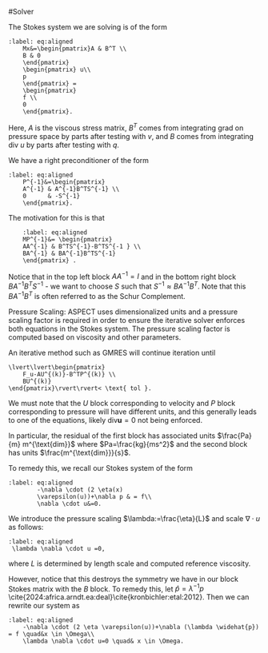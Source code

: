 #Solver

The Stokes system we are solving is of the
form

```{math}
:label: eq:aligned
    Mx&=\begin{pmatrix}A & B^T \\
    B & 0
    \end{pmatrix}
    \begin{pmatrix} u\\
    p
    \end{pmatrix} =
    \begin{pmatrix}
    f \\
    0
    \end{pmatrix}.
```

Here, $A$ is the viscous stress matrix,
$B^T$ comes from integrating 
grad on pressure space by parts after
testing with $v$, and $B$ comes from
integrating div $u$ by parts after testing
with $q$.


We have a right preconditioner of the form
```{math}
:label: eq:aligned
    P^{-1}&=\begin{pmatrix}
    A^{-1} & A^{-1}B^TS^{-1} \\
    0      & -S^{-1}
    \end{pmatrix}.
```


The motivation for this is that

```{math}
    :label: eq:aligned
    MP^{-1}&= \begin{pmatrix}
    AA^{-1} & B^TS^{-1}-B^TS^{-1 } \\
    BA^{-1} & BA^{-1}B^TS^{-1}
    \end{pmatrix} .
```

Notice that in the top left block $AA^{-1}=I$ and in the bottom right block $BA^{-1}B^TS^{-1}$ - 
we want to choose $S$ such that $S^{-1} \approx BA^{-1}B^T$. Note that 
this $BA^{-1}B^T$ is often referred to as the Schur Complement.

Pressure Scaling: ASPECT uses dimensionalized units
and a pressure scaling factor is required in
order to ensure the iterative
solver enforces both 
equations in the Stokes system. 
The pressure scaling factor
is computed
based on viscosity and other parameters.

An iterative method such as GMRES will continue iteration until
```{math}
\lvert\lvert\begin{pmatrix}
    F_u-AU^{(k)}-B^TP^{(k)} \\
    BU^{(k)}
\end{pmatrix}\rvert\rvert< \text{ tol }.
```

We must note that the $U$ block corresponding to velocity and 
$P$ block corresponding to pressure will 
have different units, and this generally leads 
to one of the equations,
likely $\text{div}\mathbf{u}=0$ not being enforced.

In particular, the residual of the first block
has associated units $\frac{Pa}{m} m^{\text{dim}}$
where $Pa=\frac{kg}{ms^2}$
and the second block has units $\frac{m^{\text{dim}}}{s}$.


To remedy this, we recall our Stokes system of the form
```{math}
:label: eq:aligned
        -\nabla \cdot (2 \eta(x)
        \varepsilon(u))+\nabla p & = f\\
        \nabla \cdot u&=0.
```
We introduce the pressure scaling $\lambda:=\frac{\eta}{L}$ and scale $\nabla \cdot u$ as follows:

```{math}
:label: eq:aligned
 \lambda \nabla \cdot u =0,
```

where $L$ is determined by length scale and computed reference viscosity.

However, notice that this destroys the symmetry we have in our block Stokes matrix
with the $B$ block. To remedy this, let $\widehat{p}=\lambda^{-1}p$ \cite{2024:africa.arndt.ea:deal}\cite{kronbichler:etal:2012}.
Then we can rewrite our system as 

```{math}
:label: eq:aligned
    -\nabla \cdot (2 \eta \varepsilon(u))+\nabla (\lambda \widehat{p})  = f \quad&x \in \Omega\\
    \lambda \nabla \cdot u=0 \quad& x \in \Omega.
```